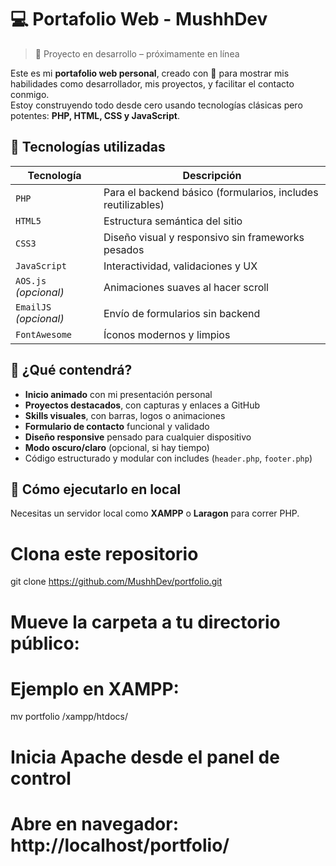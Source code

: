# 💻 Portafolio Web - MushhDev

> 🚧 Proyecto en desarrollo – próximamente en línea

Este es mi **portafolio web personal**, creado con 💙 para mostrar mis habilidades como desarrollador, mis proyectos, y facilitar el contacto conmigo.  
Estoy construyendo todo desde cero usando tecnologías clásicas pero potentes: **PHP, HTML, CSS y JavaScript**.


## 🧰 Tecnologías utilizadas

| Tecnología   | Descripción |
|--------------|-------------|
| `PHP`        | Para el backend básico (formularios, includes reutilizables) |
| `HTML5`      | Estructura semántica del sitio |
| `CSS3`       | Diseño visual y responsivo sin frameworks pesados |
| `JavaScript` | Interactividad, validaciones y UX |
| `AOS.js` _(opcional)_ | Animaciones suaves al hacer scroll |
| `EmailJS` _(opcional)_ | Envío de formularios sin backend |
| `FontAwesome` | Íconos modernos y limpios |


## 🧠 ¿Qué contendrá?

- **Inicio animado** con mi presentación personal  
- **Proyectos destacados**, con capturas y enlaces a GitHub  
- **Skills visuales**, con barras, logos o animaciones  
- **Formulario de contacto** funcional y validado  
- **Diseño responsive** pensado para cualquier dispositivo  
- **Modo oscuro/claro** (opcional, si hay tiempo)  
- Código estructurado y modular con includes (`header.php`, `footer.php`)


## 🧪 Cómo ejecutarlo en local

Necesitas un servidor local como **XAMPP** o **Laragon** para correr PHP.

# Clona este repositorio
git clone https://github.com/MushhDev/portfolio.git

# Mueve la carpeta a tu directorio público:
# Ejemplo en XAMPP:
mv portfolio /xampp/htdocs/

# Inicia Apache desde el panel de control
# Abre en navegador: http://localhost/portfolio/

